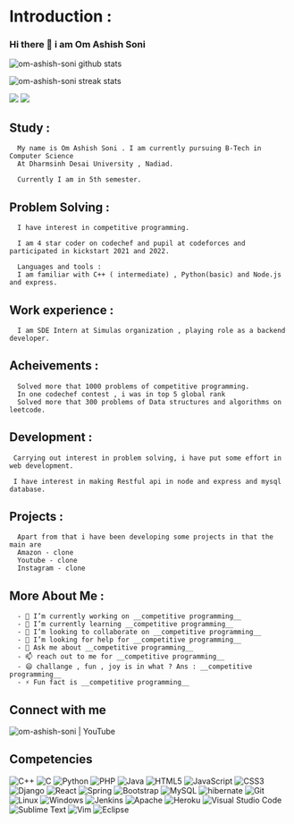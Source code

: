 
# Introduction : 

### Hi there 👋  i am Om Ashish Soni


<!-- ![om-ashish-soni's GitHub stats](https://github-readme-stats.vercel.app/api?username=om-ashish-soni) -->
![om-ashish-soni github stats](https://github-readme-stats.vercel.app/api?username=om-ashish-soni&show_icons=true)  

![om-ashish-soni streak stats](https://github-readme-streak-stats.herokuapp.com/?user=om-ashish-soni&)  

<img src ="https://github-readme-stats.vercel.app/api/top-langs/?username=om-ashish-soni">

<img src="https://github-profile-trophy.vercel.app/?username=om-ashish-soni">


## Study : 

      My name is Om Ashish Soni . I am currently pursuing B-Tech in Computer Science 
      At Dharmsinh Desai University , Nadiad.

      Currently I am in 5th semester.

## Problem Solving : 

      I have interest in competitive programming.

      I am 4 star coder on codechef and pupil at codeforces and participated in kickstart 2021 and 2022.

      Languages and tools : 
      I am familiar with C++ ( intermediate) , Python(basic) and Node.js and express.
      
## Work experience : 
      
      I am SDE Intern at Simulas organization , playing role as a backend developer.
      
## Acheivements :
      
      Solved more that 1000 problems of competitive programming.
      In one codechef contest , i was in top 5 global rank
      Solved more that 300 problems of Data structures and algorithms on leetcode.

## Development : 

     Carrying out interest in problem solving, i have put some effort in web development.

     I have interest in making Restful api in node and express and mysql database.
      
## Projects : 
      Apart from that i have been developing some projects in that the main are 
      Amazon - clone
      Youtube - clone
      Instagram - clone


## More About Me : 

      - 🔭 I’m currently working on __competitive programming__
      - 🌱 I’m currently learning __competitive programming__
      - 👯 I’m looking to collaborate on __competitive programming__
      - 🤔 I’m looking for help for __competitive programming__
      - 💬 Ask me about __competitive programming__
      - 📫 reach out to me for __competitive programming__
      - 😄 challange , fun , joy is in what ? Ans : __competitive programming__
      - ⚡ Fun fact is __competitive programming__




## Connect with me

<img alt="om-ashish-soni | YouTube"  src="https://img.shields.io/badge/CE140_Om_Soni-%23FF0000.svg?style=for-the-badge&logo=YouTube&logoColor=white" />


## Competencies

![C++](https://img.shields.io/badge/c++-%2300599C.svg?style=for-the-badge&logo=c%2B%2B&logoColor=white)
![C](https://img.shields.io/badge/c-%2300599C.svg?style=for-the-badge&logo=c&logoColor=white)
![Python](https://img.shields.io/badge/python-3670A0?style=for-the-badge&logo=python&labelColor=black&color=3776ab)
![PHP](https://img.shields.io/badge/php-%23777BB4.svg?style=for-the-badge&logo=php&logoColor=white)
![Java](https://img.shields.io/badge/java-%23ED8B00.svg?style=for-the-badge&logo=java&logoColor=white)
![HTML5](https://img.shields.io/badge/html5-%23E34F26.svg?style=for-the-badge&logo=html5&logoColor=white)
![JavaScript](https://img.shields.io/badge/javascript-%23323330.svg?style=for-the-badge&logo=javascript&logoColor=%23F7DF1E)
![CSS3](https://img.shields.io/badge/css3-%231572B6.svg?style=for-the-badge&logo=css3&logoColor=white)
![Django](https://img.shields.io/badge/django-%23092E20.svg?style=for-the-badge&logo=django&logoColor=white)
![React](https://img.shields.io/badge/react-%2320232a.svg?style=for-the-badge&logo=react&logoColor=%2361DAFB)
![Spring](https://img.shields.io/badge/spring-%236DB33F.svg?style=for-the-badge&logo=spring&logoColor=white)
![Bootstrap](https://img.shields.io/badge/bootstrap-%23563D7C.svg?style=for-the-badge&logo=bootstrap&logoColor=white)
![MySQL](https://img.shields.io/badge/mysql-%2300f.svg?style=for-the-badge&logo=mysql&logoColor=white)
![hibernate](https://img.shields.io/badge/hibernate%20-%231572B6.svg?&style=for-the-badge&logo=hibernate&logoColor=white)
![Git](https://img.shields.io/badge/git-%23F05033.svg?style=for-the-badge&logo=git&logoColor=white)
![Linux](https://img.shields.io/badge/Linux-FCC624?style=for-the-badge&logo=linux&logoColor=black)
![Windows](https://img.shields.io/badge/Windows-0078D6?style=for-the-badge&logo=windows&logoColor=white)
![Jenkins](https://img.shields.io/badge/jenkins-%232C5263.svg?style=for-the-badge&logo=jenkins&logoColor=white)
![Apache](https://img.shields.io/badge/apache-%23D42029.svg?style=for-the-badge&logo=apache&logoColor=white)
![Heroku](https://img.shields.io/badge/heroku-%23430098.svg?style=for-the-badge&logo=heroku&logoColor=white)
![Visual Studio Code](https://img.shields.io/badge/Visual%20Studio%20Code-0078d7.svg?style=for-the-badge&logo=visual-studio-code&logoColor=white)
![Sublime Text](https://img.shields.io/badge/sublime_text-%23575757.svg?style=for-the-badge&logo=sublime-text&logoColor=important)
![Vim](https://img.shields.io/badge/VIM-%2311AB00.svg?style=for-the-badge&logo=vim&logoColor=white)
![Eclipse](https://img.shields.io/badge/Eclipse-FE7A16.svg?style=for-the-badge&logo=Eclipse&logoColor=white)




